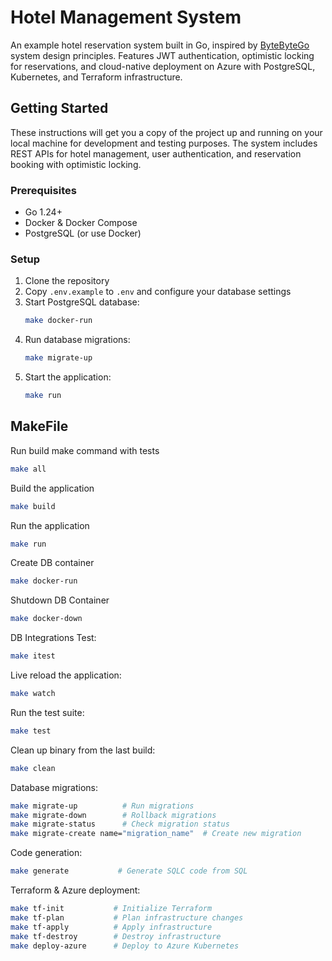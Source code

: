 # Hotel Management System

An example hotel reservation system built in Go, inspired by [ByteByteGo](https://bytebytego.com/) system design principles. Features JWT authentication, optimistic locking for reservations, and cloud-native deployment on Azure with PostgreSQL, Kubernetes, and Terraform infrastructure.

## Getting Started

These instructions will get you a copy of the project up and running on your local machine for development and testing purposes. The system includes REST APIs for hotel management, user authentication, and reservation booking with optimistic locking.

### Prerequisites
- Go 1.24+
- Docker & Docker Compose
- PostgreSQL (or use Docker)

### Setup
1. Clone the repository
2. Copy `.env.example` to `.env` and configure your database settings
3. Start PostgreSQL database:
   ```bash
   make docker-run
   ```
4. Run database migrations:
   ```bash
   make migrate-up
   ```
5. Start the application:
   ```bash
   make run
   ```

## MakeFile

Run build make command with tests
```bash
make all
```

Build the application
```bash
make build
```

Run the application
```bash
make run
```
Create DB container
```bash
make docker-run
```

Shutdown DB Container
```bash
make docker-down
```

DB Integrations Test:
```bash
make itest
```

Live reload the application:
```bash
make watch
```

Run the test suite:
```bash
make test
```

Clean up binary from the last build:
```bash
make clean
```

Database migrations:
```bash
make migrate-up          # Run migrations
make migrate-down        # Rollback migrations
make migrate-status      # Check migration status
make migrate-create name="migration_name"  # Create new migration
```

Code generation:
```bash
make generate           # Generate SQLC code from SQL
```

Terraform & Azure deployment:
```bash
make tf-init           # Initialize Terraform
make tf-plan           # Plan infrastructure changes
make tf-apply          # Apply infrastructure
make tf-destroy        # Destroy infrastructure
make deploy-azure      # Deploy to Azure Kubernetes
```
